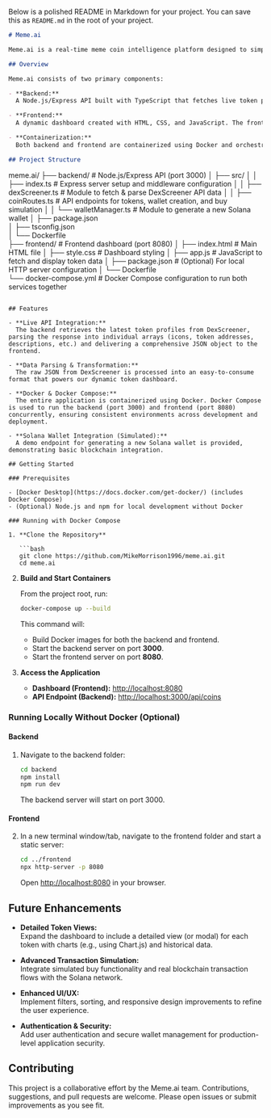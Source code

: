 Below is a polished README in Markdown for your project. You can save this as `README.md` in the root of your project.

```markdown
# Meme.ai

Meme.ai is a real-time meme coin intelligence platform designed to simplify crypto data analysis for meme coin investors. This project demonstrates our ability to integrate live API data, containerize our full-stack application using Docker, and build a collaborative development environment.

## Overview

Meme.ai consists of two primary components:

- **Backend:**  
  A Node.js/Express API built with TypeScript that fetches live token profile data from the [DexScreener API](https://docs.dexscreener.com/api/reference). The backend parses the raw API response into structured arrays for easy frontend consumption and provides additional endpoints for wallet creation and simulated transactions.

- **Frontend:**  
  A dynamic dashboard created with HTML, CSS, and JavaScript. The frontend fetches data from the backend and displays token cards complete with icons, descriptions, and links to DexScreener.

- **Containerization:**  
  Both backend and frontend are containerized using Docker and orchestrated with Docker Compose, ensuring a consistent development and deployment environment.

## Project Structure

```
meme.ai/
├── backend/                 # Node.js/Express API (port 3000)
│   ├── src/
│   │   ├── index.ts         # Express server setup and middleware configuration
│   │   ├── dexScreener.ts   # Module to fetch & parse DexScreener API data
│   │   ├── coinRoutes.ts    # API endpoints for tokens, wallet creation, and buy simulation
│   │   └── walletManager.ts # Module to generate a new Solana wallet
│   ├── package.json         
│   ├── tsconfig.json        
│   └── Dockerfile           
├── frontend/                # Frontend dashboard (port 8080)
│   ├── index.html           # Main HTML file
│   ├── style.css            # Dashboard styling
│   ├── app.js               # JavaScript to fetch and display token data
│   ├── package.json         # (Optional) For local HTTP server configuration
│   └── Dockerfile           
└── docker-compose.yml       # Docker Compose configuration to run both services together
```

## Features

- **Live API Integration:**  
  The backend retrieves the latest token profiles from DexScreener, parsing the response into individual arrays (icons, token addresses, descriptions, etc.) and delivering a comprehensive JSON object to the frontend.

- **Data Parsing & Transformation:**  
  The raw JSON from DexScreener is processed into an easy-to-consume format that powers our dynamic token dashboard.

- **Docker & Docker Compose:**  
  The entire application is containerized using Docker. Docker Compose is used to run the backend (port 3000) and frontend (port 8080) concurrently, ensuring consistent environments across development and deployment.

- **Solana Wallet Integration (Simulated):**  
  A demo endpoint for generating a new Solana wallet is provided, demonstrating basic blockchain integration.

## Getting Started

### Prerequisites

- [Docker Desktop](https://docs.docker.com/get-docker/) (includes Docker Compose)
- (Optional) Node.js and npm for local development without Docker

### Running with Docker Compose

1. **Clone the Repository**

   ```bash
   git clone https://github.com/MikeMorrison1996/meme.ai.git
   cd meme.ai
   ```

2. **Build and Start Containers**

   From the project root, run:

   ```bash
   docker-compose up --build
   ```

   This command will:
    - Build Docker images for both the backend and frontend.
    - Start the backend server on port **3000**.
    - Start the frontend server on port **8080**.

3. **Access the Application**

    - **Dashboard (Frontend):** [http://localhost:8080](http://localhost:8080)
    - **API Endpoint (Backend):** [http://localhost:3000/api/coins](http://localhost:3000/api/coins)

### Running Locally Without Docker (Optional)

#### Backend

1. Navigate to the backend folder:

   ```bash
   cd backend
   npm install
   npm run dev
   ```

   The backend server will start on port 3000.

#### Frontend

2. In a new terminal window/tab, navigate to the frontend folder and start a static server:

   ```bash
   cd ../frontend
   npx http-server -p 8080
   ```

   Open [http://localhost:8080](http://localhost:8080) in your browser.

## Future Enhancements

- **Detailed Token Views:**  
  Expand the dashboard to include a detailed view (or modal) for each token with charts (e.g., using Chart.js) and historical data.

- **Advanced Transaction Simulation:**  
  Integrate simulated buy functionality and real blockchain transaction flows with the Solana network.

- **Enhanced UI/UX:**  
  Implement filters, sorting, and responsive design improvements to refine the user experience.

- **Authentication & Security:**  
  Add user authentication and secure wallet management for production-level application security.

## Contributing

This project is a collaborative effort by the Meme.ai team. Contributions, suggestions, and pull requests are welcome. Please open issues or submit improvements as you see fit.


